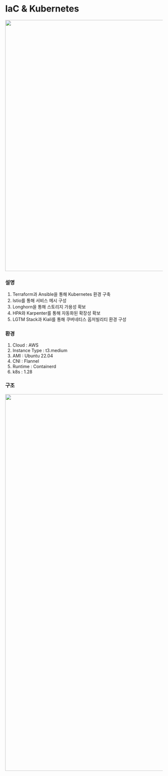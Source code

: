 # IaC & Kubernetes
<img src="https://github.com/user-attachments/assets/e13f2643-7197-4f83-9311-94b2d73d3b77" width="800">

### 설명
1) Terraform과 Ansible을 통해 Kubernetes 환경 구축
2) Istio를 통해 서비스 메시 구성
3) Longhorn을 통해 스토리지 가용성 확보
4) HPA와 Karpenter를 통해 자동화된 확장성 확보
5) LGTM Stack과 Kiali를 통해 쿠버네티스 옵저빌리티 환경 구성
   
### 환경
1) Cloud : AWS
2) Instance Type : t3.medium
3) AMI : Ubuntu 22.04
4) CNI : Flannel
5) Runtime : Containerd
6) k8s : 1.28

### 구조
<img src="https://github.com/user-attachments/assets/258e90b5-4db8-424e-adfb-413ece71c137" width="1200">
